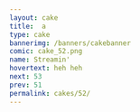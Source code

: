 ```yaml
---
layout: cake
title:  a
type: cake
bannerimg: /banners/cakebanner
comic: cake_52.png
name: Streamin'
hovertext: heh heh
next: 53
prev: 51
permalink: cakes/52/
---
```


